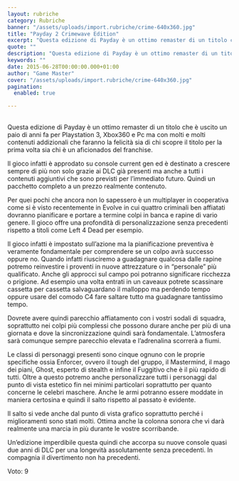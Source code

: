 ```yaml
---
layout: rubriche
category: Rubriche
banner: "/assets/uploads/import.rubriche/crime-640x360.jpg"
title: "Payday 2 Crimewave Edition"
excerpt: "Questa edizione di Payday è un ottimo remaster di un titolo che è uscito un paio di anni fa per Playstation 3, Xbox360 e Pc ma con molti e molti contenuti addizionali che faranno la felicità sia di chi scopre il titolo per la prima volta sia chi è un aficionados del franchise. Il gioco [&hellip"
quote: ""
description: "Questa edizione di Payday è un ottimo remaster di un titolo che è uscito un paio di anni fa per Playstation 3, Xbox360 e Pc ma con molti e molti contenuti addizionali che faranno la felicità sia di chi scopre il titolo per la prima volta sia chi è un aficionados del franchise. Il gioco [&hellip"
keywords: ""
date: 2015-06-28T00:00:00.000+01:00
author: "Game Master"
cover: "/assets/uploads/import.rubriche/crime-640x360.jpg"
pagination:
  enabled: true

---
```


[](https://hotmc.com/wp-content/uploads/2015/06/crime.jpg)  
Questa edizione di Payday è un ottimo remaster di un titolo che è uscito un paio di anni fa per Playstation 3, Xbox360 e Pc ma con molti e molti contenuti addizionali che faranno la felicità sia di chi scopre il titolo per la prima volta sia chi è un aficionados del franchise.

Il gioco infatti è approdato su console current gen ed è destinato a crescere sempre di più non solo grazie ai DLC già presenti ma anche a tutti i contenuti aggiuntivi che sono previsti per l’immediato futuro. Quindi un pacchetto completo a un prezzo realmente contenuto.

Per quei pochi che ancora non lo sapessero è un multiplayer in cooperativa come si è visto recentemente in Evolve in cui quattro criminali ben affiatati dovranno pianificare e portare a termine colpi in banca e rapine di vario genere. Il gioco offre una profondità di personalizzazione senza precedenti rispetto a titoli come Left 4 Dead per esempio.

[](https://hotmc.com/wp-content/uploads/2015/06/crime-2.jpg)

Il gioco infatti è impostato sull’azione ma la pianificazione preventiva è veramente fondamentale per comprendere se un colpo avrà successo oppure no. Quando infatti riusciremo a guadagnare qualcosa dalle rapine potremo reinvestire i proventi in nuove attrezzature o in “personale” più qualificato. Anche gli approcci sul campo poi potranno significare ricchezza o prigione. Ad esempio una volta entrati in un caveaux potrete scassinare cassetta per cassetta salvaguardano il malloppo ma perdendo tempo oppure usare del comodo C4 fare saltare tutto ma guadagnare tantissimo tempo.

Dovrete avere quindi parecchio affiatamento con i vostri sodali di squadra, soprattutto nei colpi più complessi che possono durare anche per più di una giornata e dove la sincronizzazione quindi sarà fondamentale. L’atmosfera sarà comunque sempre parecchio elevata e l’adrenalina scorrerà a fiumi.

Le classi di personaggi presenti sono cinque ognuno con le proprie specifiche ossia Enforcer, ovvero il tough del gruppo, il Mastermind, il mago dei piani, Ghost, esperto di stealth e infine il Fuggitivo che è il più rapido di tutti. Oltre a questo potremo anche personalizzare tutti i personaggi dal punto di vista estetico fin nei minimi particolari soprattutto per quanto concerne le celebri maschere. Anche le armi potranno essere moddate in maniera certosina e quindi il salto rispetto al passato è evidente.

Il salto si vede anche dal punto di vista grafico soprattutto perché i miglioramenti sono stati molti. Ottima anche la colonna sonora che vi darà realmente una marcia in più durante le vostre scorribande.

Un’edizione imperdibile questa quindi che accorpa su nuove console quasi due anni di DLC per una longevità assolutamente senza precedenti. In compagnia il divertimento non ha precedenti.

Voto: 9